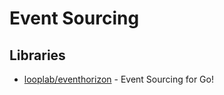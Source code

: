 # Event Sourcing

## Libraries
- [looplab/eventhorizon](https://github.com/looplab/eventhorizon) - Event Sourcing for Go!